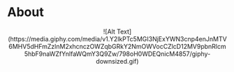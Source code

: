 # About
<p align="center">
![Alt Text](https://media.giphy.com/media/v1.Y2lkPTc5MGI3NjExYWN3cnp4enJnMTV6MHV5dHFmZzlnM2xhcnczOWZqbGRkY2NmOWVocCZlcD12MV9pbnRlcm5hbF9naWZfYnlfaWQmY3Q9Zw/798oH0WDEQnicM4857/giphy-downsized.gif)
</p>

